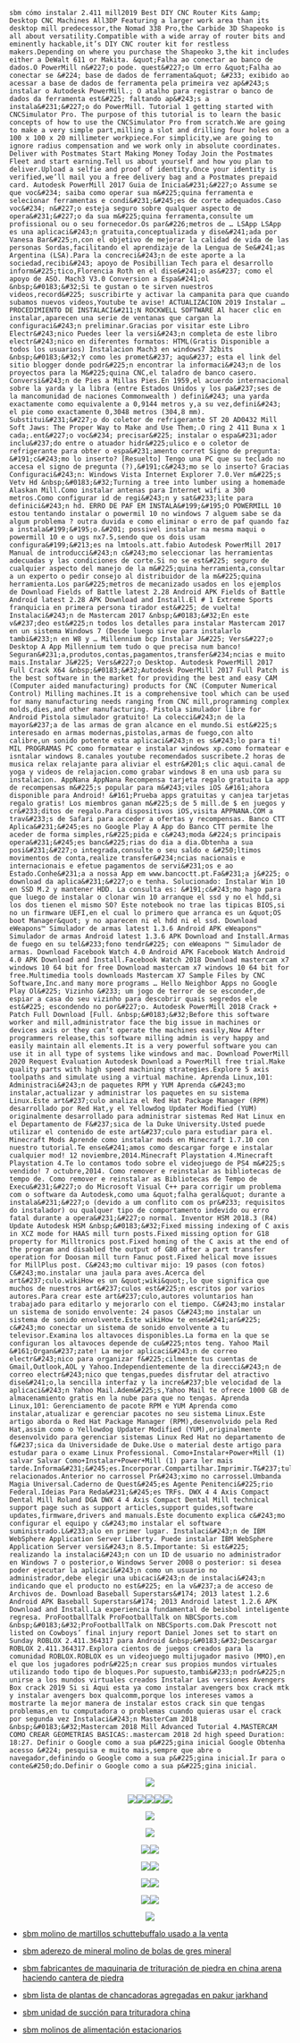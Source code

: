 
```
sbm cómo instalar 2.411 mill2019 Best DIY CNC Router Kits &amp; Desktop CNC Machines All3DP Featuring a larger work area than its desktop mill predecessor,the Nomad 338 Pro,the Carbide 3D Shapeoko is all about versatility.Compatible with a wide array of router bits and eminently hackable,it’s DIY CNC router kit for restless makers.Depending on where you purchase the Shapeoko 3,the kit includes either a DeWalt 611 or Makita. &quot;Falha ao conectar ao banco de dados.O PowerMill n&#227;o pode. quest&#227;o Um erro &quot;Falha ao conectar se &#224; base de dados de ferramenta&quot; &#233; exibido ao acessar a base de dados de ferramenta pela primeira vez ap&#243;s instalar o Autodesk PowerMill.; O atalho para registrar o banco de dados da ferramenta est&#225; faltando ap&#243;s a instala&#231;&#227;o do PowerMill. Tutorial 1 getting started with CNCSimulator Pro. The purpose of this tutorial is to learn the basic concepts of how to use the CNCSimulator Pro from scratch.We are going to make a very simple part,milling a slot and drilling four holes on a 100 x 100 x 20 millimeter workpiece.For simplicity,we are going to ignore radius compensation and we work only in absolute coordinates. Deliver with Postmates Start Making Money Today Join the Postmates Fleet and start earning.Tell us about yourself and how you plan to deliver.Upload a selfie and proof of identity.Once your identity is verified,we’ll mail you a free delivery bag and a Postmates prepaid card. Autodesk PowerMill 2017 Guia de Inicia&#231;&#227;o Assume se que voc&#234; saiba como operar sua m&#225;quina ferramenta e selecionar ferramentas e condi&#231;&#245;es de corte adequados.Caso voc&#234; n&#227;o esteja seguro sobre qualquer aspecto de opera&#231;&#227;o da sua m&#225;quina ferramenta,consulte um profissional ou o seu fornecedor.Os par&#226;metros de … LSApp LSApp es una aplicaci&#243;n gratuita,conceptualizada y dise&#241;ada por Vanesa Bar&#225;n,con el objetivo de mejorar la calidad de vida de las personas Sordas,facilitando el aprendizaje de la Lengua de Se&#241;as Argentina (LSA).Para la concreci&#243;n de este aporte a la sociedad,recibi&#243; apoyo de Posibillian Tech para el desarrollo inform&#225;tico,Florencia Roth en el dise&#241;o as&#237; como el apoyo de ASO. Mach3 V3.0 Conversion a Espa&#241;ol &nbsp;&#0183;&#32;Si te gustan o te sirven nuestros videos,record&#225; suscribirte y activar la campanita para que cuando subamos nuevos videos,Youtube te avise! ACTUALIZACION 2019 Instalar … PROCEDIMIENTO DE INSTALACI&#211;N ROCKWELL SOFTWARE Al hacer clic en instalar,aparecen una serie de ventanas que cargan la configuraci&#243;n preliminar.Gracias por visitar este Libro Electr&#243;nico Puedes leer la versi&#243;n completa de este libro electr&#243;nico en diferentes formatos: HTML(Gratis Disponible a todos los usuarios) Instalacion Mach3 en windows7 32bits &nbsp;&#0183;&#32;Y como les promet&#237; aqu&#237; esta el link del sitio blogger donde podr&#225;n encontrar la informaci&#243;n de los proyectos para la M&#225;quina CNC,el taladro de banco casero. Conversi&#243;n de Pies a Millas Pies.En 1959,el acuerdo internacional sobre la yarda y la libra (entre Estados Unidos y los pa&#237;ses de la mancomunidad de naciones Commonwealth ) defini&#243; una yarda exactamente como equivalente a 0,9144 metros y,a su vez,defini&#243; el pie como exactamente 0,3048 metros (304,8 mm). Substitui&#231;&#227;o do coletor de refrigerante ST 20 AD0432 Mill Soft Jaws: The Proper Way to Make and Use Them;.O ring 2 411 Buna x 1 cada;.ent&#227;o voc&#234; precisar&#225; instalar o espa&#231;ador inclu&#237;do entre o atuador hidr&#225;ulico e o coletor de refrigerante para obter o espa&#231;amento corret Signo de pregunta: &#191;c&#243;mo lo inserto? [Resuelto] Tengo una PC que su teclado no accesa el signo de pregunta (?),&#191;c&#243;mo se lo inserto? Gracias Configuraci&#243;n: Windows Vista Internet Explorer 7.0.Ver m&#225;s Vetv Hd &nbsp;&#0183;&#32;Turning a tree into lumber using a homemade Alaskan Mill.Como instalar antenas para Internet wifi a 300 metros.Como configurar id de regi&#243;n y sat&#233;lite para definici&#243;n hd. ERRO DE PAF EM INSTALA&#199;&#195;O POWERMILL 10 estou tentando instalar o powermil 10 no windows 7 alguem sabe se da algum problema ? outra duvida e como eliminar o erro de paf quando faz a instala&#199;&#195;o.&#201; possivel instalar na mesma maqui o powermill 10 e o ugs nx7.5,sendo que os dois usam configura&#199;&#213;es na lmtools.att.fabio Autodesk PowerMill 2017 Manual de introducci&#243;n c&#243;mo seleccionar las herramientas adecuadas y las condiciones de corte.Si no se est&#225; seguro de cualquier aspecto del manejo de la m&#225;quina herramienta,consultar a un experto o pedir consejo al distribuidor de la m&#225;quina herramienta.Los par&#225;metros de mecanizado usados en los ejemplos de Download Fields of Battle latest 2.28 Android APK Fields of Battle Android latest 2.28 APK Download and Install.El # 1 Extreme Sports franquicia en primera persona tirador est&#225; de vuelta! Instalaci&#243;n de Mastercam 2017 &nbsp;&#0183;&#32;En este v&#237;deo est&#225;n todos los detalles para instalar Mastercam 2017 en un sistema Windows 7 (Desde luego sirve para instalarlo tambi&#233;n en W8 y … Millennium bcp Instalar J&#225; Vers&#227;o Desktop A App Millennium tem tudo o que precisa num banco! Seguran&#231;a,produtos,contas,pagamentos,transfer&#234;ncias e muito mais.Instalar J&#225; Vers&#227;o Desktop. Autodesk PowerMill 2017 Full Crack X64 &nbsp;&#0183;&#32;Autodesk PowerMill 2017 Full Patch is the best software in the market for providing the best and easy CAM (Computer aided manufacturing) products for CNC (Computer Numerical Control) Milling machines.It is a comprehensive tool which can be used for many manufacturing needs ranging from CNC mill,programming complex molds,dies,and other manufacturing. Pistola simulador libre for Android Pistola simulador gratuito! La colecci&#243;n de la mayor&#237;a de las armas de gran alcance en el mundo.Si est&#225;s interesado en armas modernas,pistolas,armas de fuego,con alto calibre,un sonido potente esta aplicaci&#243;n es s&#243;lo para ti! MIL PROGRAMAS PC como formatear e instalar windows xp.como formatear e isntalar windows 8.canales youtube recomendados suscribete.2 horas de musica relax relajante para aliviar el estr&#201;s clic aqui.canal de yoga y videos de relajacion.como grabar windows 8 en una usb para su instalacion. AppNana AppNana Recompensa tarjeta regalo gratuita La app de recompensas m&#225;s popular para m&#243;viles iOS &#161;ahora disponible para Android! &#161;Prueba apps gratuitas y canjea tarjetas regalo gratis! Los miembros ganan m&#225;s de 5 mill.de $ en juegos y cr&#233;ditos de regalo.Para dispositivos iOS,visita APPNANA.COM a trav&#233;s de Safari para acceder a ofertas y recompensas. Banco CTT Aplica&#231;&#245;es no Google Play A App do Banco CTT permite lhe aceder de forma simples,r&#225;pida e c&#243;moda &#224;s principais opera&#231;&#245;es banc&#225;rias do dia a dia.Obtenha a sua posi&#231;&#227;o integrada,consulte o seu saldo e &#250;ltimos movimentos de conta,realize transfer&#234;ncias nacionais e internacionais e efetue pagamentos de servi&#231;os e ao Estado.Conhe&#231;a a nossa App em www.bancoctt.pt.Fa&#231;a j&#225; o download da aplica&#231;&#227;o e tenha. Solucionado: Instalar Win 10 en SSD M.2 y mantener HDD. La consulta es: &#191;c&#243;mo hago para que luego de instalar o clonar win 10 arranque el ssd y no el hdd,si los dos tienen el mismo SO? Este notebook no trae las tipicas BIOS,si no un firmware UEFI,en el cual lo primero que arranca es un &quot;OS boot Manager&quot; y no aparecen ni el hdd ni el ssd. Download eWeapons™ Simulador de armas latest 1.3.6 Android APK eWeapons™ Simulador de armas Android latest 1.3.6 APK Download and Install.Armas de fuego en su tel&#233;fono tendr&#225; con eWeapons ™ Simulador de armas. Download Facebook Watch 4.0 Android APK Facebook Watch Android 4.0 APK Download and Install.Facebook Watch 2018 Download mastercam x7 windows 10 64 bit for free Download mastercam x7 windows 10 64 bit for free.Multimedia tools downloads Mastercam X7 Sample Files by CNC Software,Inc.and many more programs … Hello Neighbor Apps no Google Play Ol&#225; Vizinho &#233; um jogo de terror de se esconder,de espiar a casa do seu vizinho para descobrir quais segredos ele est&#225; escondendo no por&#227;o. Autodesk PowerMill 2018 Crack + Patch Full Download [Full. &nbsp;&#0183;&#32;Before this software worker and mill,administrator face the big issue in machines or devices axis or they can’t operate the machines easily,Now After programmers release,this software milling admin is very happy and easily maintain all elements.It is a very powerful software you can use it in all type of systems like windows and mac. Download PowerMill 2020 Request Evaluation Autodesk Download a PowerMill free trial.Make quality parts with high speed machining strategies.Explore 5 axis toolpaths and simulate using a virtual machine. Aprenda Linux,101: Administraci&#243;n de paquetes RPM y YUM Aprenda c&#243;mo instalar,actualizar y administrar los paquetes en su sistema Linux.Este art&#237;culo analiza el Red Hat Package Manager (RPM) desarrollado por Red Hat,y el Yellowdog Updater Modified (YUM) originalmente desarrollado para administrar sistemas Red Hat Linux en el Departamento de F&#237;sica de la Duke University.Usted puede utilizar el contenido de este art&#237;culo para estudiar para el. Minecraft Mods Aprende como instalar mods en Minecraft 1.7.10 con nuestro tutorial.Te ense&#241;amos como descargar forge e instalar cualquier mod! 12 noviembre,2014.Minecraft Playstation 4.Minecraft Playstation 4.Te lo contamos todo sobre el videojuego de PS4 m&#225;s vendido! 7 octubre,2014. Como remover e reinstalar as bibliotecas de tempo de. Como remover e reinstalar as Bibliotecas de Tempo de Execu&#231;&#227;o do Microsoft Visual C++ para corrigir um problema com o software da Autodesk,como uma &quot;falha geral&quot; durante a instala&#231;&#227;o (devido a um conflito com os pr&#233; requisitos do instalador) ou qualquer tipo de comportamento indevido ou erro fatal durante a opera&#231;&#227;o normal. Inventor HSM 2018.3 (R4) Update Autodesk HSM &nbsp;&#0183;&#32;Fixed missing indexing of C axis in XCZ mode for HAAS mill turn posts.Fixed missing option for G18 property for Milltronics post.Fixed homing of the C axis at the end of the program and disabled the output of G80 after a part transfer operation for Doosan mill turn Fanuc post.Fixed helical move issues for MillPlus post. C&#243;mo cultivar mijo: 19 pasos (con fotos) C&#243;mo.instalar una jaula para aves.Acerca del art&#237;culo.wikiHow es un &quot;wiki&quot;,lo que significa que muchos de nuestros art&#237;culos est&#225;n escritos por varios autores.Para crear este art&#237;culo,autores voluntarios han trabajado para editarlo y mejorarlo con el tiempo. C&#243;mo instalar un sistema de sonido envolvente: 24 pasos C&#243;mo instalar un sistema de sonido envolvente.Este wikiHow te ense&#241;ar&#225; c&#243;mo conectar un sistema de sonido envolvente a tu televisor.Examina los altavoces disponibles.La forma en la que se configuran los altavoces depende de cu&#225;ntos teng. Yahoo Mail &#161;Organ&#237;zate! La mejor aplicaci&#243;n de correo electr&#243;nico para organizar f&#225;cilmente tus cuentas de Gmail,Outlook,AOL y Yahoo.Independientemente de la direcci&#243;n de correo electr&#243;nico que tengas,puedes disfrutar del atractivo dise&#241;o,la sencilla interfaz y la incre&#237;ble velocidad de la aplicaci&#243;n Yahoo Mail.Adem&#225;s,Yahoo Mail te ofrece 1000 GB de almacenamiento gratis en la nube para que no tengas. Aprenda Linux,101: Gerenciamento de pacote RPM e YUM Aprenda como instalar,atualizar e gerenciar pacotes no seu sistema Linux.Este artigo aborda o Red Hat Package Manager (RPM),desenvolvido pela Red Hat,assim como o Yellowdog Updater Modified (YUM),originalmente desenvolvido para gerenciar sistemas Linux Red Hat no departamento de f&#237;sica da Universidade de Duke.Use o material deste artigo para estudar para o exame Linux Professional. Como+Instalar+Power+Mill (1) salvar Salvar Como+Instalar+Power+Mill (1) para ler mais tarde.Informa&#231;&#245;es.Incorporar.Compartilhar.Imprimir.T&#237;tulos relacionados.Anterior no carrossel Pr&#243;ximo no carrossel.Umbanda Magia Universal.Caderno de Quest&#245;es Agente Penitenci&#225;rio Federal.Ideias Para Reda&#231;&#245;es TRFs. DWX 4 4 Axis Compact Dental Mill Roland DGA DWX 4 4 Axis Compact Dental Mill technical support page such as support articles,support guides,software updates,firmware,drivers and manuals.Este documento explica c&#243;mo configurar el equipo y c&#243;mo instalar el software suministrado.L&#233;alo en primer lugar. Instalaci&#243;n de IBM WebSphere Application Server Liberty. Puede instalar IBM WebSphere Application Server versi&#243;n 8.5.Importante: Si est&#225; realizando la instalaci&#243;n con un ID de usuario no administrador en Windows 7 o posterior,o Windows Server 2008 o posterior: si desea poder ejecutar la aplicaci&#243;n como un usuario no administrador,debe elegir una ubicaci&#243;n de instalaci&#243;n indicando que el producto no est&#225; en la v&#237;a de acceso de Archivos de. Download Baseball Superstars&#174; 2013 latest 1.2.6 Android APK Baseball Superstars&#174; 2013 Android latest 1.2.6 APK Download and Install.La experiencia fundamental de beisbol inteligente regresa. ProFootballTalk ProFootballTalk on NBCSports.com &nbsp;&#0183;&#32;ProFootballTalk on NBCSports.com.Dak Prescott not listed on Cowboys’ final injury report Daniel Jones set to start on Sunday ROBLOX 2.411.364317 para Android &nbsp;&#0183;&#32;Descargar ROBLOX 2.411.364317.Explora cientos de juegos creados para la comunidad ROBLOX.ROBLOX es un videojuego multijugador masivo (MMO),en el que los jugadores podr&#225;n crear sus propios mundos virtuales utilizando todo tipo de bloques.Por supuesto,tambi&#233;n podr&#225;n unirse a los mundos virtuales creados Instalar Las versiones Avengers Box crack 2019 Si si Aqui esta ya como instalar avengers box crack mtk y instalar avengers box qualcomm,porque los intereses vamos a mostrarte la mejor manera de instalar estos crack sin que tengas problemas,en tu computadora o problemas cuando quieras usar el crack por segunda vez Instalaci&#243;n MasterCam 2018 &nbsp;&#0183;&#32;Mastercam 2018 Mill Advanced Tutorial 4.MASTERCAM COMO CREAR GEOMETRIAS BASICAS:.mastercam 2018 2d high speed Duration: 18:27. Definir o Google como a sua p&#225;gina inicial Google Obtenha acesso &#224; pesquisa e muito mais,sempre que abre o navegador,definindo o Google como a sua p&#225;gina inicial.Ir para o conte&#250;do.Definir o Google como a sua p&#225;gina inicial. 
```

<div align="center">

<a href="https://es-crusher.shibang-china.com/github&k=sbm+c%C3%B3mo+instalar+2.411+mill"><img src="https://static.shibang-china.com/es/crusher/logo.jpg"></a>

<a href="https://es-crusher.shibang-china.com/github&k=sbm+c%C3%B3mo+instalar+2.411+mill"><img src="https://static.shibang-china.com/es/crusher/index.jpg"></a><a href="https://es-crusher.shibang-china.com/material.htmlgithub&k=sbm+c%C3%B3mo+instalar+2.411+mill"><img src="https://static.shibang-china.com/es/crusher/material.jpg"></a><a href="https://es-crusher.shibang-china.com/application.htmlgithub&k=sbm+c%C3%B3mo+instalar+2.411+mill"><img src="https://static.shibang-china.com/es/crusher/application.jpg"></a><a href="https://es-crusher.shibang-china.com/aboutus.htmlgithub&k=sbm+c%C3%B3mo+instalar+2.411+mill"><img src="https://static.shibang-china.com/es/crusher/aboutus.jpg"></a><a href="https://es-crusher.shibang-china.com/contact.htmlgithub&k=sbm+c%C3%B3mo+instalar+2.411+mill"><img src="https://static.shibang-china.com/es/crusher/contact.jpg"></a>

<a href="https://es-crusher.shibang-china.com/github&k=sbm+c%C3%B3mo+instalar+2.411+mill"><img src="https://static.shibang-china.com/es/crusher/banner.jpg"></a>

<a href="https://swt.shibang-china.com/github&k=sbm+c%C3%B3mo+instalar+2.411+mill"><img src="https://static.shibang-china.com/es/crusher/text.jpg"></a>

<a href="https://swt.shibang-china.com/github&k=sbm+c%C3%B3mo+instalar+2.411+mill"><img src="https://static.shibang-china.com/es/crusher/chat.jpg"></a><a href="https://es-crusher.shibang-china.com/contact.htmlgithub&k=sbm+c%C3%B3mo+instalar+2.411+mill"><img src="https://static.shibang-china.com/es/crusher/message.jpg"></a>

<a href="https://es-crusher.shibang-china.com/products/pe.htmlgithub&k=sbm+c%C3%B3mo+instalar+2.411+mill"><img src="https://static.shibang-china.com/es/crusher/pe.jpg"></a><a href="https://es-crusher.shibang-china.com/products/pf.htmlgithub&k=sbm+c%C3%B3mo+instalar+2.411+mill"><img src="https://static.shibang-china.com/es/crusher/pf.jpg"></a>

<a href="https://es-crusher.shibang-china.com/products/hpt.htmlgithub&k=sbm+c%C3%B3mo+instalar+2.411+mill"><img src="https://static.shibang-china.com/es/crusher/hpt.jpg"></a><a href="https://es-crusher.shibang-china.com/products/vsi.htmlgithub&k=sbm+c%C3%B3mo+instalar+2.411+mill"><img src="https://static.shibang-china.com/es/crusher/vsi.jpg"></a>

<a href="https://es-crusher.shibang-china.com/products/klv.htmlgithub&k=sbm+c%C3%B3mo+instalar+2.411+mill"><img src="https://static.shibang-china.com/es/crusher/klv.jpg"></a><a href="https://es-crusher.shibang-china.com/products/portable.htmlgithub&k=sbm+c%C3%B3mo+instalar+2.411+mill"><img src="https://static.shibang-china.com/es/crusher/portable.jpg"></a>

<a href="https://swt.shibang-china.com/github&k=sbm+c%C3%B3mo+instalar+2.411+mill"><img src="https://static.shibang-china.com/es/crusher/case.jpg"></a>

</div>


* [sbm molino de martillos schuttebuffalo usado a la venta](sbm%20molino%20de%20martillos%20schuttebuffalo%20usado%20a%20la%20venta.md)

* [sbm aderezo de mineral molino de bolas de gres mineral](sbm%20aderezo%20de%20mineral%20molino%20de%20bolas%20de%20gres%20mineral.md)

* [sbm fabricantes de maquinaria de trituración de piedra en china arena haciendo cantera de piedra](sbm%20fabricantes%20de%20maquinaria%20de%20trituraci%C3%B3n%20de%20piedra%20en%20china%20arena%20haciendo%20cantera%20de%20piedra.md)

* [sbm lista de plantas de chancadoras agregadas en pakur jarkhand](sbm%20lista%20de%20plantas%20de%20chancadoras%20agregadas%20en%20pakur%20jarkhand.md)

* [sbm unidad de succión para trituradora china](sbm%20unidad%20de%20succi%C3%B3n%20para%20trituradora%20china.md)

* [sbm molinos de alimentación estacionarios](sbm%20molinos%20de%20alimentaci%C3%B3n%20estacionarios.md)